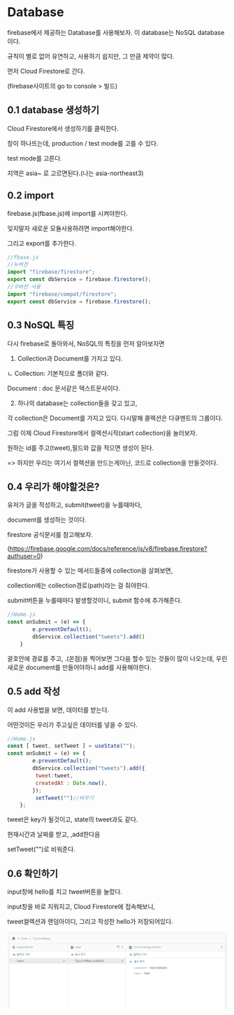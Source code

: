 # Database
firebase에서 제공하는 Database를 사용해보자.
이 database는 NoSQL database이다.

규칙이 별로 없어 유연하고, 사용하기 쉽지만,
그 만큼 제약이 많다.

먼저 Cloud Firestore로 간다.

(firebase사이트의 go to console > 빌드)

## 0.1 database 생성하기
Cloud Firestore에서 생성하기를 클릭한다.

창이 하나뜨는데, production / test mode를 고를 수 있다.

test mode를 고른다.

지역은 asia~ 로 고르면된다.(나는 asia-northeast3)

## 0.2 import

firebase.js(fbase.js)에 import를 시켜야한다.

잊지말자 새로운 모듈사용하려면 import해야한다.

그리고 export를 추가한다.

```js
//fbase.js
//뉴버전
import "firebase/firestore";
export const dbService = firebase.firestore();
//구버전 사용
import "firebase/compat/firestore";
export const dbService = firebase.firestore();
```

## 0.3 NoSQL 특징
다시 firebase로 돌아와서,
NoSQL의 특징을 먼저 알아보자면

1. Collection과 Document를 가지고 있다.

ㄴ Collection: 기본적으로 폴더와 같다.

   Document : doc 문서같은 텍스트문서이다.

2. 하나의 database는 collection들을 갖고 있고,

각 collection은 Document를 가지고 있다.
다시말해 콜렉션은 다큐멘트의 그룹이다.

그럼 이제 Cloud Firestore에서 컬렉션시작(start collection)을 눌러보자.

원하는 id를 주고(tweet),필드와 값을 적으면 생성이 된다. 


=> 하지만 우리는 여기서 컬렉션을 만드는게아닌, 코드로 collection을 만들것이다.


## 0.4 우리가 해야할것은?
유저가 글을 작성하고, submit(tweet)을 누를때마다,

document를 생성하는 것이다.

firestore 공식문서를 참고해보자.

(https://firebase.google.com/docs/reference/js/v8/firebase.firestore?authuser=0)

firestore가 사용할 수 있는 매서드들중에 collection을 살펴보면, 

collection에는 collection경로(path)라는 걸 줘야한다.

submit버튼을 누를때마다 발생할것이니,
submit 함수에 추가해준다.

```js
//Home.js
const onSubmit = (e) => {
        e.preventDefault();
        dbService.collection("tweets").add()
    }

```
괄호안에 경로를 주고, .(온점)을 찍어보면 그다음 할수 있는 것들이 많이 나오는데, 우린 새로운 document를 만들어야하니 add를 사용해야한다.

## 0.5 add 작성

이 add 사용법을 보면, 데이터를 받는다.

어떤것이든 우리가 주고싶은 데이터를 넣을 수 있다.


```js
//Home.js
const [ tweet, setTweet ] = useState("");
const onSubmit = (e) => {
        e.preventDefault();
        dbService.collection("tweets").add({
         tweet:tweet,
         createdAt : Date.now(),
        });
         setTweet("")//비우기
    };
```

tweet은 key가 될것이고, state의 tweet과도 같다.

현재시간과 날짜를 받고, ,add한다음

setTweet("")로 비워준다.


## 0.6 확인하기

input창에 hello를 치고 tweet버튼을 눌렀다.

input창을 바로 지워지고,
Cloud Firestore에 접속해보니,

tweet컬렉션과 랜덤아이디, 그리고 작성한 hello가 저장되어있다.

![Alt text](../IMG/firestore.JPG)

